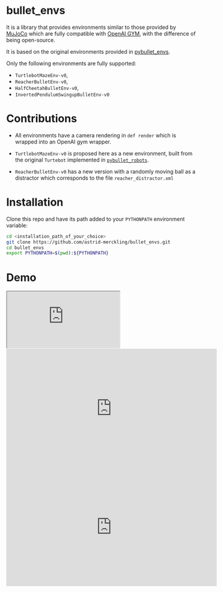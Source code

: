 

# bullet_envs

It is a library that provides environments similar to those provided by [MuJoCo](http://citeseerx.ist.psu.edu/viewdoc/download?doi=10.1.1.296.6848&rep=rep1&type=pdf) which are fully compatible with [OpenAI GYM](https://arxiv.org/abs/1606.01540), with the difference of being open-source.

It is based on the original environments provided in [pybullet_envs](https://github.com/bulletphysics/bullet3/tree/master/examples/pybullet/gym/pybullet_envs).


Only the following environments are fully supported:
* `TurtlebotMazeEnv-v0`,
* `ReacherBulletEnv-v0`,
* `HalfCheetahBulletEnv-v0`,
* `InvertedPendulumSwingupBulletEnv-v0`

# Contributions

* All environments have a camera rendering in `def render` which is wrapped into an OpenAI gym wrapper.

* `TurtlebotMazeEnv-v0` is proposed here as a new environment, built from the original `Turtebot` implemented in [`pybullet_robots`](https://github.com/erwincoumans/pybullet_robots).

* `ReacherBulletEnv-v0` has a new version with a randomly moving ball as a distractor which corresponds to the file `reacher_distractor.xml`


# Installation


Clone this repo and have its path added to your `PYTHONPATH` environment variable:
```bash
cd <installation_path_of_your_choice>
git clone https://github.com/astrid-merckling/bullet_envs.git
cd bullet_envs
export PYTHONPATH=$(pwd):${PYTHONPATH}
```



# Demo


<!-- [![IMAGE ALT TEXT HERE](https://img.youtube.com/vi/cbuaNd3Rm1w/hqdefault.jpg)](https://youtu.be/cbuaNd3Rm1w)
 -->


<!--  <iframe src="https://www.youtube.com/embed/cbuaNd3Rm1w?autoplay=1" style="position: absolute; top: 0; left: 0; width: 100%; height: 100%; border:0;" allowfullscreen title="YouTube Video"></iframe> -->


<!-- 
first add ?autoplay=1 to your video url
then add allow='autoplay' attribute to your iframe element
-->
<iframe src="https://www.youtube.com/embed/cbuaNd3Rm1w?autoplay=1" allow='autoplay'></iframe>

<iframe width="560" height="315" src="https://www.youtube.com/embed/cbuaNd3Rm1w" frameborder="0" allow="accelerometer; autoplay; encrypted-media; gyroscope; picture-in-picture" allowfullscreen></iframe>



<iframe width="560" height="315" src="https://www.youtube.com/embed/cbuaNd3Rm1w" frameborder="0" allow="accelerometer; autoplay; encrypted-media; gyroscope; picture-in-picture" allowfullscreen></iframe>
